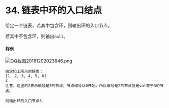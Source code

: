 # 34. 链表中环的入口结点

给定一个链表，若其中包含环，则输出环的入口节点。

若其中不包含环，则输出`null`。

#### 样例

![QQ截图20181202023846.png](https://www.acwing.com/media/article/image/2018/12/02/19_69ba6d14f5-QQ截图20181202023846.png) 

```
给定如上所示的链表：
[1, 2, 3, 4, 5, 6]
2
注意，这里的2表示编号是2的节点，节点编号从0开始。所以编号是2的节点就是val等于3的节点。

则输出环的入口节点3.
```